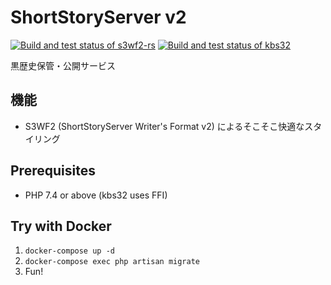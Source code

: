 # ShortStoryServer v2
[![Build and test status of s3wf2-rs](https://github.com/kb10uy/shortstoryserver2/workflows/build%20of%20s3wf2-rs/badge.svg)](https://github.com/kb10uy/shortstoryserver2/actions?workflow=build+of+s3wf2-rs)
[![Build and test status of kbs32](https://github.com/kb10uy/shortstoryserver2/workflows/build%20of%20kbs32/badge.svg)](https://github.com/kb10uy/shortstoryserver2/actions?workflow=build+of+kbs32)

黒歴史保管・公開サービス

## 機能
* S3WF2 (ShortStoryServer Writer's Format v2) によるそこそこ快適なスタイリング

## Prerequisites
* PHP 7.4 or above (kbs32 uses FFI)

## Try with Docker
1. `docker-compose up -d`
2. `docker-compose exec php artisan migrate`
3. Fun!
